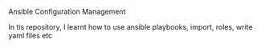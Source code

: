 Ansible Configuration Management

In tis repository, I learnt how to use ansible playbooks, import, roles, write yaml files etc

